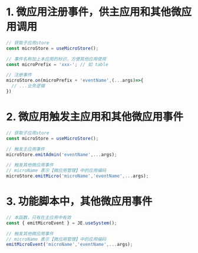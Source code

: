 
# 1. 微应用注册事件，供主应用和其他微应用调用
```js
// 获取子应用store
const microStore = useMicroStore();

// 事件名称加上本应用的标识，方便其他应用使用
const microPrefix = 'xxx-'; // 如 table

// 注册事件
microStore.on(microPrefix + 'eventName',(...args)=>{
  // ...业务逻辑
})
```

# 2. 微应用触发主应用和其他微应用事件
```js
// 获取子应用store
const microStore = useMicroStore();

// 触发主应用事件
microStore.emitAdmin('eventName',...args);

// 触发其他微应用事件
// microName 表示【微应用管理】中的应用编码
microStore.emitMicro('microName','eventName',...args);

```

# 3. 功能脚本中，其他微应用事件
```js
// 本函数，只有在主应用中有效
const { emitMicroEvent } = JE.useSystem();

// 触发其他微应用事件
// microName 表示【微应用管理】中的应用编码
emitMicroEvent('microName','eventName',...args);

```